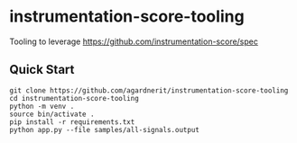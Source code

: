 # instrumentation-score-tooling
Tooling to leverage https://github.com/instrumentation-score/spec

## Quick Start

```
git clone https://github.com/agardnerit/instrumentation-score-tooling
cd instrumentation-score-tooling
python -m venv .
source bin/activate .
pip install -r requirements.txt
python app.py --file samples/all-signals.output
```

